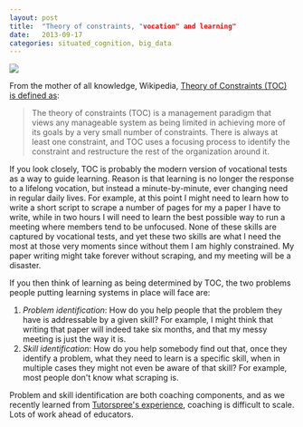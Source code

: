 ```yaml
---
layout: post
title:  "Theory of constraints, "vocation" and learning"
date:   2013-09-17
categories: situated_cognition, big_data
---
```


![](https://lh3.googleusercontent.com/-LUVTArRvfJs/UjCwxvXLmAI/AAAAAAAA3zQ/p_dQuxAAOS8/w535-h717-no/fractal3.png)

From the mother of all knowledge, Wikipedia, [Theory of Constraints (TOC) is defined as](http://en.wikipedia.org/wiki/Theory_of_constraints): 

> The theory of constraints (TOC) is a management paradigm that views any manageable system as being limited in achieving more of its goals by a very small number of constraints. There is always at least one constraint, and TOC uses a focusing process to identify the constraint and restructure the rest of the organization around it.

If you look closely, TOC is probably the modern version of vocational tests as a way to guide learning. Reason is that learning is no longer the response to a lifelong vocation, but instead a minute-by-minute, ever changing need in regular daily lives. For example, at this point I might need to learn how to write a short script to scrape a number of pages for my a paper I have to write, while in two hours I will need to learn the best possible way to run a meeting where members tend to be unfocused. None of these skills are captured by vocational tests, and yet these two skills are what I need the most at those very moments since without them I am highly constrained. My paper writing might take forever without scraping, and my meeting will be a disaster.

If you then think of learning as being determined by TOC, the two problems people putting learning systems in place will face are:

1. *Problem identification*: How do you help people that the problem they have is addressable by a given skill? For example, I might think that writing that paper will indeed take six months, and that my messy meeting is just the way it is.
1. *Skill identification*: How do you help somebody find out that, once they identify a problem, what they need to learn is a specific skill, when in multiple cases they might not even be aware of that skill? For example, most people don't know what scraping is.

Problem and skill identification are both coaching components, and as we recently learned from [Tutorspree's experience](http://rpietro.github.io/situated_cognition,/big_data/2013/09/16/coaching_learning/), coaching is difficult to scale. Lots of work ahead of educators.

